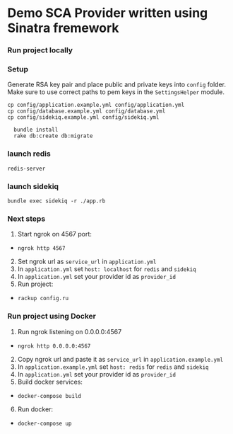 # Demo SCA Provider written using Sinatra fremework

### Run project locally

### Setup

Generate RSA key pair and place public and private keys into `config` folder. Make sure to use correct paths to pem keys in the `SettingsHelper` module.

```
cp config/application.example.yml config/application.yml
cp config/database.example.yml config/database.yml
cp config/sidekiq.example.yml config/sidekiq.yml
```

```
  bundle install
  rake db:create db:migrate
```

### launch redis
```
redis-server
```

### launch sidekiq
```
bundle exec sidekiq -r ./app.rb
```

### Next steps

1. Start ngrok on 4567 port:
 - `ngrok http 4567`
2. Set ngrok url as `service_url` in `application.yml`
3. In `application.yml` set `host: localhost` for `redis` and `sidekiq`
4. In `application.yml` set your provider id as `provider_id`
5. Run project:
  - `rackup config.ru`

### Run project using Docker

1. Run ngrok listening on 0.0.0.0:4567
  - `ngrok http 0.0.0.0:4567`
2. Copy ngrok url and paste it as `service_url` in `application.example.yml`
3. In `application.example.yml` set `host: redis` for `redis` and `sidekiq`
4. In `application.yml` set your provider id as `provider_id`
5. Build docker services:
  - `docker-compose build`
6. Run docker:
  - `docker-compose up`
